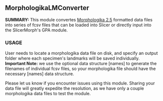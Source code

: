 ## MorphologikaLMConverter
**SUMMARY:** This module convertes [Morphologika 2.5](https://sites.google.com/site/hymsfme/downloadmorphologica) formatted data files into series of fcsv files that can be  loaded into Slicer or directly input into the SlicerMorph's GPA module.

### USAGE

User needs to locate a morphologika data file on disk, and specify an output folder where each specimen's landmarks will be saved individually. **Important Note:**  we use the optional data structure [names] to generate the filenames of individual fcsv files, so your morphologika file should have the necessary [names] data structure.

Please let us know if you encounter issues using this module. Sharing your data file will greatly expedite the resolution, as we have only a couple morphologika data files to test the module.
